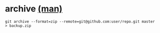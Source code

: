 # archive [(man)](https://git-scm.com/docs/git-archive)

`git archive --format=zip --remote=git@github.com:user/repo.git master > backup.zip`
